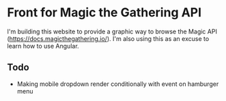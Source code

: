 # Front for Magic the Gathering API

I'm building this website to provide a graphic way to browse the Magic API (https://docs.magicthegathering.io/).
I'm also using this as an excuse to learn how to use Angular.

## Todo
- Making mobile dropdown render conditionally with event on hamburger menu
